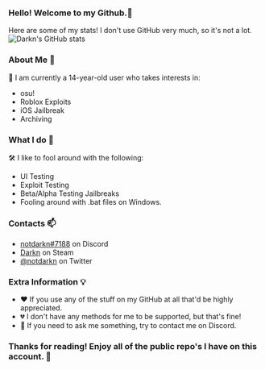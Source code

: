 ### Hello! Welcome to my Github.👋

Here are some of my stats! I don't use GitHub very much, so it's not a lot.
![Darkn's GitHub stats](https://github-readme-stats.vercel.app/api?username=notdarkn&layout=compact&title_color=FFF&text_color=FFF&icon_color=FFF&bg_color=161b22&hide_border=true)

### About Me :star2:
🌱 I am currently a 14-year-old user who takes interests in:
- osu!
- Roblox Exploits
- iOS Jailbreak
- Archiving

### What I do :mag_right:
🛠️ I like to fool around with the following:
- UI Testing
- Exploit Testing
- Beta/Alpha Testing Jailbreaks
- Fooling around with .bat files on Windows.

### Contacts :mailbox:
- [notdarkn#7188](https://discord.gg/ER8saRhYpg) on Discord
- [Darkn](https://steamcommunity.com/id/notdarkn/) on Steam
- [@notdarkn](https://twitter.com/notdarkn) on Twitter

### Extra Information :bulb:
- ❤ If you use any of the stuff on my GitHub at all that'd be highly appreciated.
- :broken_heart: I don't have any methods for me to be supported, but that's fine!
- :calling: If you need to ask me something, try to contact me on Discord.

### Thanks for reading! Enjoy all of the public repo's I have on this account. 🙏
